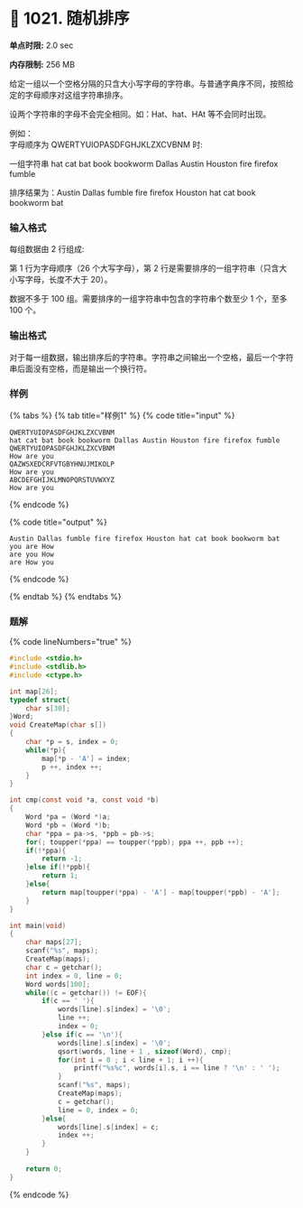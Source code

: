 # 💙 1021. 随机排序

**单点时限:** 2.0 sec

**内存限制:** 256 MB

给定一组以一个空格分隔的只含大小写字母的字符串。与普通字典序不同，按照给定的字母顺序对这组字符串排序。

设两个字符串的字母不会完全相同。如：Hat、hat、HAt 等不会同时出现。

例如：\
字母顺序为 QWERTYUIOPASDFGHJKLZXCVBNM 时:

一组字符串 hat cat bat book bookworm Dallas Austin Houston fire firefox fumble

排序结果为：Austin Dallas fumble fire firefox Houston hat cat book bookworm bat

### 输入格式

每组数据由 2 行组成:

第 1 行为字母顺序（26 个大写字母），第 2 行是需要排序的一组字符串（只含大小写字母，长度不大于 20）。

数据不多于 100 组。需要排序的一组字符串中包含的字符串个数至少 1 个，至多 100 个。

### 输出格式

对于每一组数据，输出排序后的字符串。字符串之间输出一个空格，最后一个字符串后面没有空格，而是输出一个换行符。

### 样例

{% tabs %}
{% tab title="样例1" %}
{% code title="input" %}
```
QWERTYUIOPASDFGHJKLZXCVBNM
hat cat bat book bookworm Dallas Austin Houston fire firefox fumble
QWERTYUIOPASDFGHJKLZXCVBNM
How are you
QAZWSXEDCRFVTGBYHNUJMIKOLP
How are you
ABCDEFGHIJKLMNOPQRSTUVWXYZ
How are you
```
{% endcode %}

{% code title="output" %}
```
Austin Dallas fumble fire firefox Houston hat cat book bookworm bat
you are How
are you How
are How you
```
{% endcode %}


{% endtab %}
{% endtabs %}

### 题解

{% code lineNumbers="true" %}
```c
#include <stdio.h>
#include <stdlib.h>
#include <ctype.h>

int map[26];
typedef struct{
	char s[30];
}Word;
void CreateMap(char s[])
{
	char *p = s, index = 0;
	while(*p){
		map[*p - 'A'] = index;
		p ++, index ++;
	}
}

int cmp(const void *a, const void *b)
{
	Word *pa = (Word *)a;
	Word *pb = (Word *)b;
	char *ppa = pa->s, *ppb = pb->s; 
	for(; toupper(*ppa) == toupper(*ppb); ppa ++, ppb ++);
	if(!*ppa){
		return -1;
	}else if(!*ppb){
		return 1;
	}else{
		return map[toupper(*ppa) - 'A'] - map[toupper(*ppb) - 'A'];
	}
}

int main(void)
{
	char maps[27];
	scanf("%s", maps);
	CreateMap(maps);
	char c = getchar();
	int index = 0, line = 0;
	Word words[100];
	while((c = getchar()) != EOF){
		if(c == ' '){
			words[line].s[index] = '\0';
			line ++;
			index = 0;
		}else if(c == '\n'){
			words[line].s[index] = '\0';
			qsort(words, line + 1 , sizeof(Word), cmp);
			for(int i = 0 ; i < line + 1; i ++){
				printf("%s%c", words[i].s, i == line ? '\n' : ' ');
			}
			scanf("%s", maps);
			CreateMap(maps);
			c = getchar();
			line = 0, index = 0;
		}else{
			words[line].s[index] = c;
			index ++;			
		}
	}
	
	return 0;
}
```
{% endcode %}
